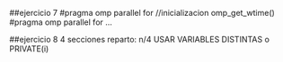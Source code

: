 ##ejercicio 7
#pragma omp parallel for
    //inicializacion
    omp_get_wtime()
#pragma omp parallel for
    ...

##ejercicio 8
4 secciones
reparto: n/4
USAR VARIABLES DISTINTAS o PRIVATE(i)